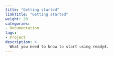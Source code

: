 ```yaml
---
title: "Getting started"
linkTitle: "Getting started"
weight: 20
categories: 
- Documentation
tags:
- Project
description: >
  What you need to know to start using ready4.
---
```


